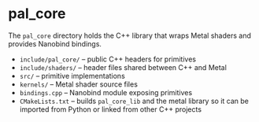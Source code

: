 # pal_core

The `pal_core` directory holds the C++ library that wraps Metal shaders and provides Nanobind bindings.

- `include/pal_core/` – public C++ headers for primitives
- `include/shaders/` – header files shared between C++ and Metal
- `src/` – primitive implementations
- `kernels/` – Metal shader source files
- `bindings.cpp` – Nanobind module exposing primitives
- `CMakeLists.txt` – builds `pal_core_lib` and the metal library so it can be imported from Python or linked from other C++ projects
